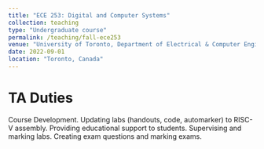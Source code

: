 ```yaml
---
title: "ECE 253: Digital and Computer Systems"
collection: teaching
type: "Undergraduate course"
permalink: /teaching/fall-ece253
venue: "University of Toronto, Department of Electrical & Computer Engineering"
date: 2022-09-01
location: "Toronto, Canada"
---
```


TA Duties
======

Course Development. Updating labs (handouts, code, automarker) to RISC-V assembly. Providing educational support to students. Supervising and marking labs. Creating exam questions and marking exams.
